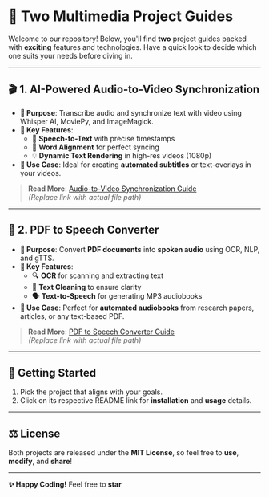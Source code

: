 # 🚀 **Two Multimedia Project Guides**

Welcome to our repository! Below, you'll find **two** project guides packed with **exciting** features and technologies. Have a quick look to decide which one suits your needs before diving in.

---

## 🎬 **1. AI-Powered Audio-to-Video Synchronization**
- **🎯 Purpose**: Transcribe audio and synchronize text with video using Whisper AI, MoviePy, and ImageMagick.  
- **🔑 Key Features**:  
  - 🎤 **Speech-to-Text** with precise timestamps  
  - 📐 **Word Alignment** for perfect syncing  
  - 💡 **Dynamic Text Rendering** in high-res videos (1080p)  
- **💼 Use Case**: Ideal for creating **automated subtitles** or text-overlays in your videos.

> **Read More**: [Audio-to-Video Synchronization Guide](./AI-Powered_Audio_to_Video_README.md)  
*(Replace link with actual file path)*

---

## 📄 **2. PDF to Speech Converter**
- **🎯 Purpose**: Convert **PDF documents** into **spoken audio** using OCR, NLP, and gTTS.  
- **🔑 Key Features**:  
  - 🔍 **OCR** for scanning and extracting text  
  - 🧹 **Text Cleaning** to ensure clarity  
  - 🗣️ **Text-to-Speech** for generating MP3 audiobooks  
- **💼 Use Case**: Perfect for **automated audiobooks** from research papers, articles, or any text-based PDF.

> **Read More**: [PDF to Speech Converter Guide](./PDF_to_Speech_README.md)  
*(Replace link with actual file path)*

---

## 🏁 **Getting Started**
1. Pick the project that aligns with your goals.  
2. Click on its respective README link for **installation** and **usage** details.

---

## ⚖️ **License**
Both projects are released under the **MIT License**, so feel free to **use**, **modify**, and **share**!

---

**✨ Happy Coding!** Feel free to **star**
